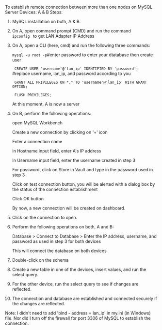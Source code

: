 To establish remote connection between more than one nodes on MySQL Server
Devices: A & B
Steps:
1. MySQL installation on both, A & B.
2. On A, open command prompt (CMD) and run the command <code> ipconfig </code> to get LAN Adapter IP Address
3. On A, open a CLI (here, cmd) and run the following three commands:

   <code>mysql -u root -p</code>#enter password to enter your dtatabase then create user
   
   <code> CREATE USER 'username'@'lan_ip' IDENTIFIED BY 'password';  </code> #replace username, lan_ip, and password according to you
   
   <code> GRANT ALL PRIVILEGES ON \*.\* TO 'username'@'lan_ip' WITH GRANT OPTION; </code>
   
   <code> FLUSH PRIVILEGES; </code>
   
   At this moment, A is now a server
5. On B, perform the following operations:

   open MySQL Workbench
   
   Create a new connection by clicking on '+' icon

   Enter a connection name

   In Hostname input field, enter A's IP address

   In Username input field, enter the username created in step 3

   For password, click on Store in Vault and type in the password used in step 3

   Click on test connection button, you will be alerted with a dialog box by the status of the connection establishment

   Click OK button

   By now, a new connection will be created on dashboard.
   
6. Click on the connection to open.
  
7. Perform the following operations on both, A and B:
 
   Database > Connect to Database > Enter the IP address, username, and password as used in step 3 for both devices

   This will connect the database on both devices
   
8. Double-click on the schema
    
9. Create a new table in one of the devices, insert values, and run the select query.
    
10. For the other device, run the select query to see if changes are reflected.
    
11. The connection and database are established and connected securely if the changes are reflected.

Note: I didn't need to add 'bind - address = lan_ip' in my.ini (in Windows) file. Nor did I turn off the firewall for port 3306 of MySQL to establish the connection. 

